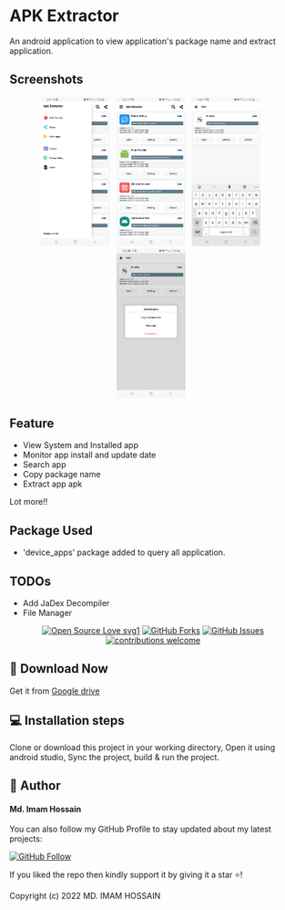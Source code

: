 # APK Extractor

An android application to view application's package name and extract application.


## Screenshots
<p align="center">
  <img alt="image" src="https://github.com/Masleap-INC/apk-extractor/blob/main/screenshots/img1.jpg" width="24%"> &nbsp;
  <img alt="image" src="https://github.com/Masleap-INC/apk-extractor/blob/main/screenshots/img2.jpg" width="24%"> &nbsp;
  <img alt="image" src="https://github.com/Masleap-INC/apk-extractor/blob/main/screenshots/img3.jpg" width="24%"> &nbsp;
  <img alt="image" src="https://github.com/Masleap-INC/apk-extractor/blob/main/screenshots/img4.jpg" width="24%"> &nbsp;
</p>


## Feature

* View System and Installed app
* Monitor app install and update date
* Search app
* Copy package name
* Extract app apk

Lot more!!

## Package Used

* 'device_apps' package added to query all application.

## TODOs

* Add JaDex Decompiler
* File Manager


<div align="center">

[![Open Source Love svg1](https://badges.frapsoft.com/os/v1/open-source.svg?v=103)](#)
[![GitHub Forks](https://img.shields.io/github/forks/saadhaxxan/Car_Game_Python_Pygame.svg?style=social&label=Fork&maxAge=2592000)](https://github.com/Masleap-INC/apk-extractor/fork)
[![GitHub Issues](https://img.shields.io/github/issues/saadhaxxan/Car_Game_Python_Pygame.svg?style=flat&label=Issues&maxAge=2592000)](https://github.com/Masleap-INC/apk-extractor/issues)
[![contributions welcome](https://img.shields.io/badge/contributions-welcome-brightgreen.svg?style=flat&label=Contributions&colorA=red&colorB=black	)](#)

</div>




## 📁 Download Now

Get it from <a href="https://drive.google.com/file/d/1g50P9glhaz1Qa1GPliWYZNoD4IoUaMjX/view?usp=sharing">Google drive</a>


## 💻 Installation steps


Clone or download this project in your working directory, Open it using android studio, Sync the project, build & run the project.

## 🧑 Author

#### Md. Imam Hossain

You can also follow my GitHub Profile to stay updated about my latest projects:

[![GitHub Follow](https://img.shields.io/badge/Connect-imamhossain94-blue.svg?logo=Github&longCache=true&style=social&label=Follow)](https://github.com/imamhossain94)

If you liked the repo then kindly support it by giving it a star ⭐!

Copyright (c) 2022 MD. IMAM HOSSAIN